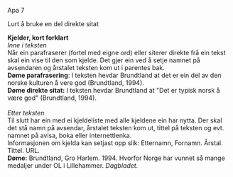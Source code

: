 Apa 7
 
Lurt å bruke en del direkte sitat
 
**Kjelder, kort forklart**  
_Inne i teksten_  
Når ein parafraserer (fortel med eigne ord) eller siterer direkte frå ein tekst skal ein vise til den som kjelde. Det gjer ein ved å setje namnet på avsendaren og årstalet teksten kom ut i parentes bak.  
**Døme parafrasering**: I teksten hevdar Brundtland at det er ein del av den norske kulturen å vere god (Brundtland, 1994).   
**Døme direkte sitat:** I teksten hevdar Brundtland at "Det er typisk norsk å være god" (Brundtland, 1994).  
   
_Etter teksten_  
Til slutt har ein med ei kjeldeliste med alle kjeldene ein har nytta. Der skal det stå namn på avsendar, årstalet teksten kom ut, tittel på teksten og evt. namnet på avisa, boka eller internettlenka.  
Informasjonen om kjelda kan setjast opp slik: Etternamn, Fornamn. Årstal. Tittel. URL.  
**Døme:** Brundtland, Gro Harlem. 1994. Hvorfor Norge har vunnet så mange medaljer under OL i Lillehammer. _Dagbladet._